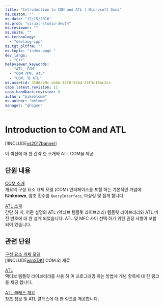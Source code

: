 ```yaml
---
title: "Introduction to COM and ATL | Microsoft Docs"
ms.custom: ""
ms.date: "12/15/2016"
ms.prod: "visual-studio-dev14"
ms.reviewer: ""
ms.suite: ""
ms.technology: 
  - "devlang-cpp"
ms.tgt_pltfrm: ""
ms.topic: "index-page "
dev_langs: 
  - "C++"
helpviewer_keywords: 
  - "ATL, COM"
  - "COM 개체, ATL"
  - "COM, 및 ATL"
ms.assetid: 35d6ae9c-abbb-42f0-9344-33f3c19ac3ce
caps.latest.revision: 11
caps.handback.revision: 6
author: "mikeblome"
ms.author: "mblome"
manager: "ghogen"
---
```

# Introduction to COM and ATL
[!INCLUDE[vs2017banner](../assembler/inline/includes/vs2017banner.md)]

이 섹션에 대 한 간략 한 소개와 ATL COM을 제공  
  
## 단원 내용  
 [COM 소개](../atl/introduction-to-com.md)  
 개요의 구성 요소 개체 모델 \(COM\) 인터페이스를 포함 하는 기본적인 개념에  **IUnknown**, 참조 횟수를 `QueryInterface`, 마샬링 및 집계 합니다.  
  
 [ATL 소개](../atl/introduction-to-atl.md)  
 간단 하 게, 어떤 설명의 ATL \(액티브 템플릿 라이브러리\) 템플릿 라이브러리와 ATL 버전 번호에 대 한 설계 되었습니다.  ATL 및 MFC 사이 선택 하기 위한 권장 사항이 포함 되어 있습니다.  
  
## 관련 단원  
 [구성 요소 개체 모델](http://msdn.microsoft.com/library/windows/desktop/ms694363)  
 [!INCLUDE[winSDK](../atl/includes/winsdk_md.md)] COM.의 재료  
  
 [ATL](../atl/active-template-library-atl-concepts.md)  
 액티브 템플릿 라이브러리를 사용 하 여 프로그래밍 하는 방법에 개념 항목에 대 한 링크를 제공 합니다.  
  
 [ATL 클래스 개요](../atl/atl-class-overview.md)  
 참조 정보 및 ATL 클래스에 대 한 링크를 제공합니다.
